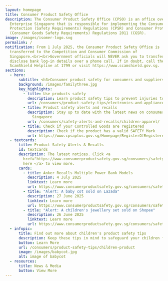 ```yaml
---
layout: homepage
title: Consumer Product Safety Office
description: The Consumer Product Safety Office (CPSO) is an office overseen by
  Enterprise Singapore that is responsible for implementing the Consumer
  Protection (Safety Requirements) Regulations (CPSR) and Consumer Protection
  (Consumer Goods Safety Requirements) Regulations 2011 (CGSR).
image: /images/isomer-logo.svg
permalink: /
notification: From 1 July 2025, the Consumer Product Safety Office is
  transferred to the Competition and Consumer Commission of
  Singapore.<br><br>Government officials will NEVER ask you to transfer money or
  disclose bank log-in details over a phone call. If in doubt, call the 24/7
  ScamShield Helpline at 1799 or visit https://www.scamshield.gov.sg.
sections:
  - hero:
      subtitle: <h3>Consumer product safety for consumers and suppliers</h3><h3></h3>
      background: /images/familythree.jpg
      key_highlights:
        - title: Use products safely
          description: Learn product safety tips to prevent injuries to you and your family
          url: /consumers/product-safety-tips/electronics-and-appliances
        - title: Product safety alerts and recalls
          description: Stay up to date with the latest news on consumer product safety in
            Singapore
          url: /consumers/safety-alerts-and-recalls/children-apparel/
        - title: Check if your Controlled Goods are registered
          description: Check if the product has a valid SAFETY Mark
          url: https://www.cpsaplus.gov.sg/Homepage/RegisterOfRegisteredControlledGoods
  - textcards:
      title: Product Safety Alerts & Recalls
      id: textcards
      description: The latest notices. Click <a
        href="https://www.consumerproductsafety.gov.sg/consumers/safety-alerts-and-recalls/children-apparel">
        here </a> to view more.
      cards:
        - title: Anker Recalls Multiple Power Bank Models
          description: 4 July 2025
          linktext: Learn more
          url: https://www.consumerproductsafety.gov.sg/consumers/safety-alerts-and-recalls/power-banks/
        - title: "Alert: A baby cot sold on Lazada"
          description: 27 June 2025
          linktext: Learn more
          url: https://www.consumerproductsafety.gov.sg/consumers/safety-alerts-and-recalls/children-products/
        - title: "Alert: A children's jewellery set sold on Shopee"
          description: 26 June 2025
          linktext: Learn more
          url: https://www.consumerproductsafety.gov.sg/consumers/safety-alerts-and-recalls/others/
  - infopic:
      title: Find out more about children's product safety tips
      description: Keep these tips in mind to safeguard your children from injuries.
      button: Learn More
      url: /consumers/product-safety-tips/children-product
      image: /images/babycot.jpg
      alt: image of babycot
  - resources:
      title: News & Media
      button: View More
---
```

